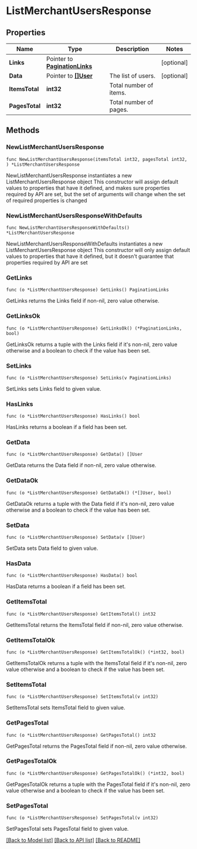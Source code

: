 # ListMerchantUsersResponse

## Properties

Name | Type | Description | Notes
------------ | ------------- | ------------- | -------------
**Links** | Pointer to [**PaginationLinks**](PaginationLinks.md) |  | [optional] 
**Data** | Pointer to [**[]User**](User.md) | The list of users. | [optional] 
**ItemsTotal** | **int32** | Total number of items. | 
**PagesTotal** | **int32** | Total number of pages. | 

## Methods

### NewListMerchantUsersResponse

`func NewListMerchantUsersResponse(itemsTotal int32, pagesTotal int32, ) *ListMerchantUsersResponse`

NewListMerchantUsersResponse instantiates a new ListMerchantUsersResponse object
This constructor will assign default values to properties that have it defined,
and makes sure properties required by API are set, but the set of arguments
will change when the set of required properties is changed

### NewListMerchantUsersResponseWithDefaults

`func NewListMerchantUsersResponseWithDefaults() *ListMerchantUsersResponse`

NewListMerchantUsersResponseWithDefaults instantiates a new ListMerchantUsersResponse object
This constructor will only assign default values to properties that have it defined,
but it doesn't guarantee that properties required by API are set

### GetLinks

`func (o *ListMerchantUsersResponse) GetLinks() PaginationLinks`

GetLinks returns the Links field if non-nil, zero value otherwise.

### GetLinksOk

`func (o *ListMerchantUsersResponse) GetLinksOk() (*PaginationLinks, bool)`

GetLinksOk returns a tuple with the Links field if it's non-nil, zero value otherwise
and a boolean to check if the value has been set.

### SetLinks

`func (o *ListMerchantUsersResponse) SetLinks(v PaginationLinks)`

SetLinks sets Links field to given value.

### HasLinks

`func (o *ListMerchantUsersResponse) HasLinks() bool`

HasLinks returns a boolean if a field has been set.

### GetData

`func (o *ListMerchantUsersResponse) GetData() []User`

GetData returns the Data field if non-nil, zero value otherwise.

### GetDataOk

`func (o *ListMerchantUsersResponse) GetDataOk() (*[]User, bool)`

GetDataOk returns a tuple with the Data field if it's non-nil, zero value otherwise
and a boolean to check if the value has been set.

### SetData

`func (o *ListMerchantUsersResponse) SetData(v []User)`

SetData sets Data field to given value.

### HasData

`func (o *ListMerchantUsersResponse) HasData() bool`

HasData returns a boolean if a field has been set.

### GetItemsTotal

`func (o *ListMerchantUsersResponse) GetItemsTotal() int32`

GetItemsTotal returns the ItemsTotal field if non-nil, zero value otherwise.

### GetItemsTotalOk

`func (o *ListMerchantUsersResponse) GetItemsTotalOk() (*int32, bool)`

GetItemsTotalOk returns a tuple with the ItemsTotal field if it's non-nil, zero value otherwise
and a boolean to check if the value has been set.

### SetItemsTotal

`func (o *ListMerchantUsersResponse) SetItemsTotal(v int32)`

SetItemsTotal sets ItemsTotal field to given value.


### GetPagesTotal

`func (o *ListMerchantUsersResponse) GetPagesTotal() int32`

GetPagesTotal returns the PagesTotal field if non-nil, zero value otherwise.

### GetPagesTotalOk

`func (o *ListMerchantUsersResponse) GetPagesTotalOk() (*int32, bool)`

GetPagesTotalOk returns a tuple with the PagesTotal field if it's non-nil, zero value otherwise
and a boolean to check if the value has been set.

### SetPagesTotal

`func (o *ListMerchantUsersResponse) SetPagesTotal(v int32)`

SetPagesTotal sets PagesTotal field to given value.



[[Back to Model list]](../README.md#documentation-for-models) [[Back to API list]](../README.md#documentation-for-api-endpoints) [[Back to README]](../README.md)


